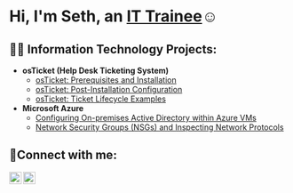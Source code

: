 <h1>Hi, I'm Seth, an <a href="https://linkedin.com/in/Seth Reese">IT Trainee</a>☺</h1>

<h2>👨‍💻 Information Technology Projects:</h2>

- <b>osTicket (Help Desk Ticketing System)</b>
  - [osTicket: Prerequisites and Installation](https://github.com/sreese2k/osticket-prereqs)
  - [osTicket: Post-Installation Configuration](https://github.com/sreese2k/post-install-config)
  - [osTicket: Ticket Lifecycle Examples](https://github.com/sreese2k/ticket-lifecycle)
- <b>Microsoft Azure</b>
  - [Configuring On-premises Active Directory within Azure VMs](https://github.com/sreese2k/configure-ad)
  - [Network Security Groups (NSGs) and Inspecting Network Protocols](https://github.com/sreese2k/azure-network-protocols)

<h2>🤳Connect with me:</h2>

[<img align="left" alt="Seth | LinkedIn" width="22px" src="https://cdn.jsdelivr.net/npm/simple-icons@v3/icons/linkedin.svg" />][linkedin]
[<img align="left" alt="Seth | Instagram" width="22px" src="https://cdn.jsdelivr.net/npm/simple-icons@v3/icons/instagram.svg" />][instagram]


[instagram]: https://www.instagram.com/sreese2k
[linkedin]: https://www.linkedin.com/in/seth-reese474a4


